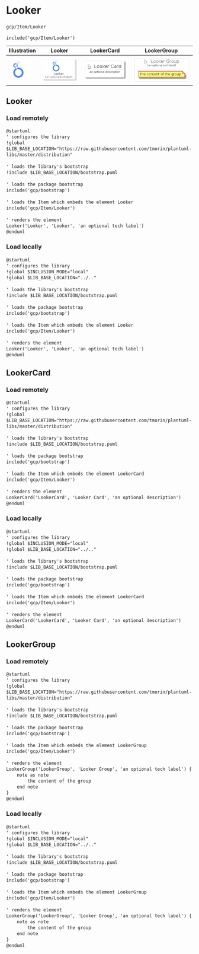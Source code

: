 # Looker


```text
gcp/Item/Looker
```

```text
include('gcp/Item/Looker')
```



| Illustration | Looker | LookerCard | LookerGroup |
| :---: | :---: | :---: | :---: |
| ![illustration for Illustration](../../gcp/Item/Looker.png) | ![illustration for Looker](../../gcp/Item/Looker.Local.png) | ![illustration for LookerCard](../../gcp/Item/LookerCard.Local.png) | ![illustration for LookerGroup](../../gcp/Item/LookerGroup.Local.png) |




## Looker

### Load remotely
```plantuml
@startuml
' configures the library
!global $LIB_BASE_LOCATION="https://raw.githubusercontent.com/tmorin/plantuml-libs/master/distribution"

' loads the library's bootstrap
!include $LIB_BASE_LOCATION/bootstrap.puml

' loads the package bootstrap
include('gcp/bootstrap')

' loads the Item which embeds the element Looker
include('gcp/Item/Looker')

' renders the element
Looker('Looker', 'Looker', 'an optional tech label')
@enduml
```

### Load locally
```plantuml
@startuml
' configures the library
!global $INCLUSION_MODE="local"
!global $LIB_BASE_LOCATION="../.."

' loads the library's bootstrap
!include $LIB_BASE_LOCATION/bootstrap.puml

' loads the package bootstrap
include('gcp/bootstrap')

' loads the Item which embeds the element Looker
include('gcp/Item/Looker')

' renders the element
Looker('Looker', 'Looker', 'an optional tech label')
@enduml
```

## LookerCard

### Load remotely
```plantuml
@startuml
' configures the library
!global $LIB_BASE_LOCATION="https://raw.githubusercontent.com/tmorin/plantuml-libs/master/distribution"

' loads the library's bootstrap
!include $LIB_BASE_LOCATION/bootstrap.puml

' loads the package bootstrap
include('gcp/bootstrap')

' loads the Item which embeds the element LookerCard
include('gcp/Item/Looker')

' renders the element
LookerCard('LookerCard', 'Looker Card', 'an optional description')
@enduml
```

### Load locally
```plantuml
@startuml
' configures the library
!global $INCLUSION_MODE="local"
!global $LIB_BASE_LOCATION="../.."

' loads the library's bootstrap
!include $LIB_BASE_LOCATION/bootstrap.puml

' loads the package bootstrap
include('gcp/bootstrap')

' loads the Item which embeds the element LookerCard
include('gcp/Item/Looker')

' renders the element
LookerCard('LookerCard', 'Looker Card', 'an optional description')
@enduml
```

## LookerGroup

### Load remotely
```plantuml
@startuml
' configures the library
!global $LIB_BASE_LOCATION="https://raw.githubusercontent.com/tmorin/plantuml-libs/master/distribution"

' loads the library's bootstrap
!include $LIB_BASE_LOCATION/bootstrap.puml

' loads the package bootstrap
include('gcp/bootstrap')

' loads the Item which embeds the element LookerGroup
include('gcp/Item/Looker')

' renders the element
LookerGroup('LookerGroup', 'Looker Group', 'an optional tech label') {
    note as note
        the content of the group
    end note
}
@enduml
```

### Load locally
```plantuml
@startuml
' configures the library
!global $INCLUSION_MODE="local"
!global $LIB_BASE_LOCATION="../.."

' loads the library's bootstrap
!include $LIB_BASE_LOCATION/bootstrap.puml

' loads the package bootstrap
include('gcp/bootstrap')

' loads the Item which embeds the element LookerGroup
include('gcp/Item/Looker')

' renders the element
LookerGroup('LookerGroup', 'Looker Group', 'an optional tech label') {
    note as note
        the content of the group
    end note
}
@enduml
```


